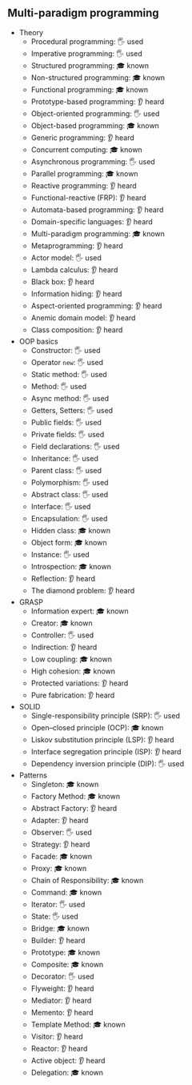 ## Multi-paradigm programming

- Theory
  - Procedural programming: 🖐️ used
  - Imperative programming: 🖐️ used
  - Structured programming: 🎓 known
  - Non-structured programming: 🎓 known
  - Functional programming: 🎓 known
  - Prototype-based programming: 👂 heard
  - Object-oriented programming: 🖐️ used
  - Object-based programming: 🎓 known
  - Generic programming: 👂 heard
  - Concurrent computing: 🎓 known
  - Asynchronous programming: 🖐️ used
  - Parallel programming: 🎓 known
  - Reactive programming: 👂 heard
  - Functional-reactive (FRP): 👂 heard
  - Automata-based programming: 👂 heard
  - Domain-specific languages: 👂 heard
  - Multi-paradigm programming: 🎓 known
  - Metaprogramming: 👂 heard
  - Actor model: 🖐️ used
  - Lambda calculus: 👂 heard
  - Black box: 👂 heard
  - Information hiding: 👂 heard
  - Aspect-oriented programming: 👂 heard
  - Anemic domain model: 👂 heard
  - Class composition: 👂 heard
- OOP basics
  - Constructor: 🖐️ used
  - Operator `new`: 🖐️ used
  - Static method: 🖐️ used
  - Method: 🖐️ used
  - Async method: 🖐️ used
  - Getters, Setters: 🖐️ used
  - Public fields: 🖐️ used
  - Private fields: 🖐️ used
  - Field declarations: 🖐️ used
  - Inheritance: 🖐️ used
  - Parent class: 🖐️ used
  - Polymorphism: 🖐️ used
  - Abstract class: 🖐️ used
  - Interface: 🖐️ used
  - Encapsulation: 🖐️ used
  - Hidden class: 🎓 known
  - Object form: 🎓 known
  - Instance: 🖐️ used
  - Introspection: 🎓 known
  - Reflection: 👂 heard
  - The diamond problem: 👂 heard
- GRASP
  - Information expert: 🎓 known
  - Creator: 🎓 known
  - Controller: 🖐️ used
  - Indirection: 👂 heard
  - Low coupling: 🎓 known
  - High cohesion: 🎓 known
  - Protected variations: 👂 heard
  - Pure fabrication: 👂 heard
- SOLID
  - Single-responsibility principle (SRP): 🖐️ used
  - Open–closed principle (OCP): 🎓 known
  - Liskov substitution principle (LSP): 👂 heard
  - Interface segregation principle (ISP): 👂 heard
  - Dependency inversion principle (DIP): 🖐️ used
- Patterns
  - Singleton: 🎓 known
  - Factory Method: 🎓 known
  - Abstract Factory: 👂 heard
  - Adapter: 👂 heard
  - Observer: 🖐️ used
  - Strategy: 👂 heard
  - Facade: 🎓 known
  - Proxy: 🎓 known
  - Chain of Responsibility: 🎓 known
  - Command: 🎓 known
  - Iterator: 🖐️ used
  - State: 🖐️ used
  - Bridge: 🎓 known
  - Builder: 👂 heard
  - Prototype: 🎓 known
  - Composite: 🎓 known
  - Decorator: 🖐️ used
  - Flyweight: 👂 heard
  - Mediator: 👂 heard
  - Memento: 👂 heard
  - Template Method: 🎓 known
  - Visitor: 👂 heard
  - Reactor: 👂 heard
  - Active object: 👂 heard
  - Delegation: 🎓 known
